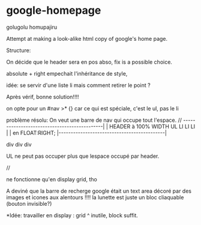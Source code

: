 # google-homepage
golugolu homupajiru

Attempt at making a look-alike html copy of google's home page.

Structure:

<!-- header -->
<!--logo+ recherche-->
<!--grille 2 -1 footer-->

On décide que le header sera en pos abso, fix is a possible choice.

absolute + right empechait l'inhéritance de style,


idée: se servir d'une liste li mais comment retirer le point ?

Après vérif, bonne solution!!!!

on opte pour un #nav >* {} car ce qui est spéciale, c'est le ul, pas le li

problème résolu:
On veut une barre de nav qui occupe tout l'espace.
//
---------------------------------------------|
|  HEADER à 100% WIDTH        UL LI LI LI    |
|                             en FLOAT:RIGHT; 
|--------------------------------------------|

div div div

UL ne peut pas occuper plus que lespace occupé par header.


//

ne fonctionne qu'en display grid, tho


A deviné que la barre de recherge google était un text area décoré par des images et icones aux alentours !!!!
la lunette est juste un bloc cliaquable (bouton invisible?)


*Idée: travailler en display : grid
^
inutile, block suffit.
